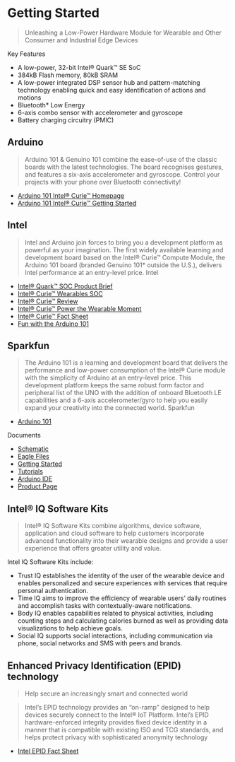 Getting Started
==

> Unleashing a Low-Power Hardware Module for Wearable and Other Consumer and Industrial Edge Devices

Key Features

- A low-power, 32-bit Intel® Quark™ SE SoC
- 384kB Flash memory, 80kB SRAM
- A low-power integrated DSP sensor hub and pattern-matching technology enabling quick
and easy identification of actions and motions
- Bluetooth* Low Energy
- 6-axis combo sensor with accelerometer and gyroscope
- Battery charging circuitry (PMIC)

## Arduino

> Arduino 101 & Genuino 101 combine the ease-of-use of the classic boards with the latest technologies. The board recognises gestures, and features a six-axis accelerometer and gyroscope. Control your projects with your phone over Bluetooth connectivity! 

- [Arduino 101 Intel® Curie™ Homepage](https://www.arduino.cc/en/Main/ArduinoBoard101)
- [Arduino 101 Intel® Curie™ Getting Started](https://www.arduino.cc/en/Guide/Arduino101)

## Intel

> Intel and Arduino join forces to bring you a development platform as powerful as your imagination. The first widely available learning and development board based on the Intel® Curie™ Compute Module, the Arduino 101 board (branded Genuino 101* outside the U.S.), delivers Intel performance at an entry-level price. Intel

- [Intel® Quark™ SOC Product Brief](http://www.intel.com/content/www/us/en/intelligent-systems/quark/quark-x1000-product-brief.html)
- [Intel® Curie™ Wearables SOC](http://www.intel.com/content/www/us/en/wearables/wearable-soc.html)
- [Intel® Curie™ Review](http://www.anandtech.com/show/8848/intel-announces-curie-tiny-module-for-wearables)
- [Intel® Curie™ Power the Wearable Moment](http://iq.intel.com/intel-curie-powers-the-wearables-movement/)
- [Intel® Curie™ Fact Sheet](http://www.intel.com/content/www/us/en/wearables/intel-curie-fact-sheet.html)
- [Fun with the Arduino 101](https://software.intel.com/en-us/articles/fun-with-the-arduino-101-genuino-101)

## Sparkfun

> The Arduino 101 is a learning and development board that delivers the performance and low-power consumption of the Intel® Curie module with the simplicity of Arduino at an entry-level price. This development platform keeps the same robust form factor and peripheral list of the UNO with the addition of onboard Bluetooth LE capabilities and a 6-axis accelerometer/gyro to help you easily expand your creativity into the connected world. Sparkfun

- [Arduino 101](https://www.sparkfun.com/products/13787)

Documents

- [Schematic](https://cdn.sparkfun.com/datasheets/Dev/Arduino/Boards/Arduino101Schematic.pdf)
- [Eagle Files](https://cdn.sparkfun.com/datasheets/Dev/Arduino/Boards/Arduino101EagleFiles.zip)
- [Getting Started](https://www.arduino.cc/en/Guide/Arduino101)
- [Tutorials](https://www.arduino.cc/en/Guide/Arduino101#toc8)
- [Arduino IDE](https://www.arduino.cc/en/Main/Software)
- [Product Page](https://www.arduino.cc/en/Main/ArduinoBoard101)

## Intel® IQ Software Kits

> Intel® IQ Software Kits combine algorithms, device software, application and cloud software to help customers incorporate advanced functionality into their wearable designs and provide a user experience that offers greater utility and value.

Intel IQ Software Kits include:

- Trust IQ establishes the identity of the user of the wearable device and enables personalized and secure experiences with services that require personal authentication.
- Time IQ aims to improve the efficiency of wearable users’ daily routines and accomplish tasks with contextually-aware notifications.
- Body IQ enables capabilities related to physical activities, including counting steps and calculating calories burned as well as providing data visualizations to help achieve goals.
- Social IQ supports social interactions, including communication via phone, social networks and
SMS with peers and brands.

## Enhanced Privacy Identification (EPID) technology

> Help secure an increasingly smart and connected world

> Intel’s EPID technology provides an “on-ramp” designed to help devices securely connect to the Intel® IoT Platform. Intel’s EPID hardware-enforced integrity provides fixed device identity in a manner that is compatible with existing ISO and TCG standards, and helps protect privacy with sophisticated anonymity technology

- [Intel EPID Fact Sheet](http://download.intel.com/newsroom/kits/idf/2015_fall/pdfs/Intel_EPID_Fact_Sheet.pdf)